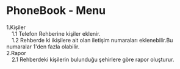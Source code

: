 # PhoneBook - Menu
1.Kişiler  <br />
 &emsp;1.1 Telefon Rehberine kişiler eklenir. <br />
 &emsp;1.2 Rehberde ki ikişilere ait olan iletişim numaraları eklenebilir.Bu numaralar 1'den fazla olabilir. <br />
2.Rapor <br />
 &emsp;2.1 Rehberdeki kişilerin bulunduğu şehirlere göre rapor oluşturur. <br />
